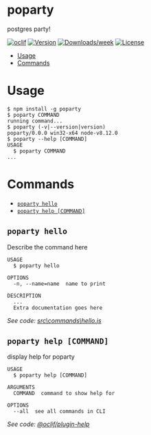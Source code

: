 poparty
=======

postgres party!

[![oclif](https://img.shields.io/badge/cli-oclif-brightgreen.svg)](https://oclif.io)
[![Version](https://img.shields.io/npm/v/poparty.svg)](https://npmjs.org/package/poparty)
[![Downloads/week](https://img.shields.io/npm/dw/poparty.svg)](https://npmjs.org/package/poparty)
[![License](https://img.shields.io/npm/l/poparty.svg)](https://github.com/adityachatterjee42/poparty/blob/master/package.json)

<!-- toc -->
* [Usage](#usage)
* [Commands](#commands)
<!-- tocstop -->
# Usage
<!-- usage -->
```sh-session
$ npm install -g poparty
$ poparty COMMAND
running command...
$ poparty (-v|--version|version)
poparty/0.0.0 win32-x64 node-v8.12.0
$ poparty --help [COMMAND]
USAGE
  $ poparty COMMAND
...
```
<!-- usagestop -->
# Commands
<!-- commands -->
* [`poparty hello`](#poparty-hello)
* [`poparty help [COMMAND]`](#poparty-help-command)

## `poparty hello`

Describe the command here

```
USAGE
  $ poparty hello

OPTIONS
  -n, --name=name  name to print

DESCRIPTION
  ...
  Extra documentation goes here
```

_See code: [src\commands\hello.js](https://github.com/adityachatterjee42/poparty/blob/v0.0.0/src\commands\hello.js)_

## `poparty help [COMMAND]`

display help for poparty

```
USAGE
  $ poparty help [COMMAND]

ARGUMENTS
  COMMAND  command to show help for

OPTIONS
  --all  see all commands in CLI
```

_See code: [@oclif/plugin-help](https://github.com/oclif/plugin-help/blob/v2.1.3/src\commands\help.ts)_
<!-- commandsstop -->
